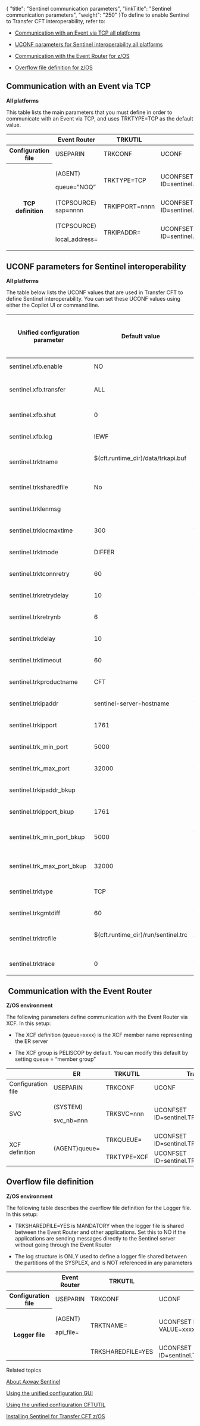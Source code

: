 {
    "title": "Sentinel communication parameters",
    "linkTitle": "Sentinel communication parameters",
    "weight": "250"
}To define to enable Sentinel to Transfer CFT interoperability, refer to:

-   [](#communication%20with%20the%20event%20router)[Communication with an Event via TCP all platforms](#communication%20with%20an%20event%20via%20tcp) 
-   [UCONF parameters for Sentinel interoperability all platforms](#uconf%20parameters%20for%20sentinel%20interoperability)
-   [Communication with the Event Router](#communication%20with%20the%20event%20router) [for z/OS](#communication%20with%20the%20event%20router)   
-   [Overflow file definition for z/OS](#overflow%20file%20definition) 

## <span id="Communication with an Event via TCP"></span>Communication with an Event via TCP

**All platforms**

This table lists the main parameters that you must define in order to communicate with an Event via TCP, and uses TRKTYPE=TCP as the default value.

<table data-cellspacing="0">
<thead>
<tr class="header">
<th> </th>
<th>Event Router</th>
<th>TRKUTIL</th>
<th>Transfer CFT</th>
</tr>
</thead>
<tbody>
<tr class="odd">
<th>Configuration file</th>
<td>USEPARIN</td>
<td>TRKCONF</td>
<td>UCONF</td>
</tr>
<tr class="even">
<th rowspan="3">TCP definition</th>
<td><p>(AGENT)</p>
<p>queue=”NOQ”</p></td>
<td>TRKTYPE=TCP</td>
<td>UCONFSET ID=sentinel.TRKTYPE,VALUE=TCP</td>
</tr>
<tr class="odd">
<td>(TCPSOURCE) sap=nnnn</td>
<td>TRKIPPORT=nnnn</td>
<td>UCONFSET ID=sentinel.TRKIPPORT,VALUE=nnnn</td>
</tr>
<tr class="even">
<td><p>(TCPSOURCE)</p>
<p>local_address=</p></td>
<td>TRKIPADDR=</td>
<td>UCONFSET ID=sentinel.TRKIPADDR,VALUE=</td>
</tr>
</tbody>
</table>

## <span id="UCONF parameters for Sentinel interoperability"></span>UCONF parameters for Sentinel interoperability

**All platforms**

The table below lists the UCONF values that are used in Transfer CFT to define Sentinel interoperability. You can set these UCONF values using either the Copilot UI or command line.

<table data-cellspacing="0">
<thead>
<tr class="header">
<th>Unified configuration parameter</th>
<th>Default value</th>
<th><p>Former Sentinel parameter name</p>
<p>trkapi.cfg</p></th>
</tr>
</thead>
<tbody>
<tr class="odd">
<td>sentinel.xfb.enable</td>
<td>NO</td>
<td>XFB.Sentinel (trkapi.cfg)</td>
</tr>
<tr class="even">
<td><p>sentinel.xfb.transfer</p></td>
<td><p>ALL</p></td>
<td><p>XFB.Transfer (trkapi.cfg)</p></td>
</tr>
<tr class="odd">
<td><p>sentinel.xfb.shut</p></td>
<td><p>0</p></td>
<td><p>XFB.Shut (trkapi.cfg)</p></td>
</tr>
<tr class="even">
<td><p>sentinel.xfb.log</p></td>
<td><p>IEWF</p></td>
<td><p>XFB.Log (trkapi.cfg)</p></td>
</tr>
<tr class="odd">
<td><p>sentinel.trktname</p></td>
<td><p>$(cft.runtime_dir)/data/trkapi.buf  </p></td>
<td><p>TRKTNAME (trkapi.cfg)  </p></td>
</tr>
<tr class="even">
<td><p>sentinel.trksharedfile </p></td>
<td><p>No  </p></td>
<td><p>TRKSHAREDFILE  </p></td>
</tr>
<tr class="odd">
<td><p>sentinel.trklenmsg </p></td>
<td></td>
<td><p>TRKLENMSG  </p></td>
</tr>
<tr class="even">
<td><p>sentinel.trklocmaxtime </p></td>
<td><p>300  </p></td>
<td><p>TRKLOCMAXTIME  </p></td>
</tr>
<tr class="odd">
<td><p>sentinel.trktmode </p></td>
<td><p>DIFFER</p></td>
<td><p>TRKTMODE  </p></td>
</tr>
<tr class="even">
<td><p>sentinel.trktconnretry </p></td>
<td><p>60</p></td>
<td><p>TRKTCONNRETRY  </p></td>
</tr>
<tr class="odd">
<td><p>sentinel.trkretrydelay </p></td>
<td><p>10</p></td>
<td><p>TRKRETRYDELAY  </p></td>
</tr>
<tr class="even">
<td><p>sentinel.trkretrynb </p></td>
<td><p>6</p></td>
<td><p>TRKRETRYNB  </p></td>
</tr>
<tr class="odd">
<td><p>sentinel.trkdelay </p></td>
<td><p>10</p></td>
<td><p>TRKDELAY  </p></td>
</tr>
<tr class="even">
<td><p>sentinel.trktimeout </p></td>
<td><p>60</p></td>
<td><p>TRKTIMEOUT  </p></td>
</tr>
<tr class="odd">
<td><p>sentinel.trkproductname </p></td>
<td><p>CFT  </p></td>
<td><p>TRKPRODUCTNAME  </p></td>
</tr>
<tr class="even">
<td><p>sentinel.trkipaddr </p></td>
<td><p>sentinel-server-hostname  </p></td>
<td><p>TRKIPADDR  </p></td>
</tr>
<tr class="odd">
<td><p>sentinel.trkipport </p></td>
<td><p>1761  </p></td>
<td><p>TRKIPPORT  </p></td>
</tr>
<tr class="even">
<td><p>sentinel.trk_min_port </p></td>
<td><p>5000  </p></td>
<td><p>TRK_MIN_PORT  </p></td>
</tr>
<tr class="odd">
<td><p>sentinel.trk_max_port </p></td>
<td><p>32000</p></td>
<td><p>TRK_MAX_PORT  </p></td>
</tr>
<tr class="even">
<td><p>sentinel.trkipaddr_bkup</p></td>
<td></td>
<td><p>TRKIPADDR_BKUP  </p></td>
</tr>
<tr class="odd">
<td><p>sentinel.trkipport_bkup </p></td>
<td><p>1761  </p></td>
<td><p>TRKIPPORT_BKUP  </p></td>
</tr>
<tr class="even">
<td><p>sentinel.trk_min_port_bkup </p></td>
<td><p>5000  </p></td>
<td><p>TRK_MIN_PORT_BKUP  </p></td>
</tr>
<tr class="odd">
<td><p>sentinel.trk_max_port_bkup </p></td>
<td><p>32000  </p></td>
<td><p>TRK_MAX_PORT_BKUP  </p></td>
</tr>
<tr class="even">
<td><p>sentinel.trktype </p></td>
<td><p>TCP  </p></td>
<td><p>TRKTYPE  </p></td>
</tr>
<tr class="odd">
<td><p>sentinel.trkgmtdiff </p></td>
<td><p>60  </p></td>
<td><p>TRKGMTDIFF  </p></td>
</tr>
<tr class="even">
<td><p>sentinel.trktrcfile </p></td>
<td><p>$(cft.runtime_dir)/run/sentinel.trc  </p></td>
<td><p>TRKTRCFILE  </p></td>
</tr>
<tr class="odd">
<td><p>sentinel.trktrace </p></td>
<td><p>0  </p></td>
<td><p>TRKTRACE  </p></td>
</tr>
</tbody>
</table>

##  <span id="Communication with the Event Router"></span>Communication with the Event Router

**Z/OS environment**

The following parameters define communication with the Event Router via XCF. In this setup:

-   The XCF definition (queue=xxxx) is the XCF member name representing the ER server
-   The XCF group is PELISCOP by default. You can modify this default by setting queue = “member group”

<table data-cellspacing="0">
<thead>
<tr class="header">
<th> </th>
<th>ER</th>
<th>TRKUTIL</th>
<th>Transfer CFT</th>
</tr>
</thead>
<tbody>
<tr class="odd" data-mc-conditions="">
<td>Configuration file</td>
<td>USEPARIN</td>
<td>TRKCONF</td>
<td>UCONF</td>
</tr>
<tr class="even" data-mc-conditions="">
<td>SVC</td>
<td><p>(SYSTEM)</p>
<p>svc_nb=nnn</p></td>
<td>TRKSVC=nnn</td>
<td>UCONFSET ID=sentinel.TRKSVC,VALUE=nnn</td>
</tr>
<tr class="odd" data-mc-conditions="">
<td rowspan="2">XCF definition</td>
<td rowspan="2">(AGENT)queue=</td>
<td>TRKQUEUE=</td>
<td>UCONFSET ID=sentinel.TRKQUEUE,VALUE=xxxx</td>
</tr>
<tr class="even" data-mc-conditions="">
<td>TRKTYPE=XCF</td>
<td>UCONFSET ID=sentinel.TRKTYPE,VALUE=XCF</td>
</tr>
</tbody>
</table>

## <span id="Overflow file definition"></span>Overflow file definition

**Z/OS environment**

The following table describes the overflow file definition for the Logger file. In this setup:

-   TRKSHAREDFILE=YES is MANDATORY when the logger file is shared between the Event Router and other applications. Set this to NO if the applications are sending messages directly to the Sentinel server without going through the Event Router
-   The log structure is ONLY used to define a logger file shared between the partitions of the SYSPLEX, and is NOT referenced in any parameters

<table data-cellspacing="0">
<thead>
<tr class="header">
<th> </th>
<th>Event Router</th>
<th>TRKUTIL</th>
<th>Transfer CFT</th>
</tr>
</thead>
<tbody>
<tr class="odd" data-mc-conditions="">
<th>Configuration file</th>
<td>USEPARIN</td>
<td>TRKCONF</td>
<td>UCONF</td>
</tr>
<tr class="even" data-mc-conditions="">
<th rowspan="2">Logger file</th>
<td><p>(AGENT)</p>
<p>api_file=</p></td>
<td>TRKTNAME=</td>
<td>UCONFSET ID=sentinel.TRKTNAME, VALUE=xxxx.xxxx.xxx</td>
</tr>
<tr class="odd" data-mc-conditions="">
<td> </td>
<td>TRKSHAREDFILE=YES</td>
<td>UCONFSET ID=sentinel.TRKSHAREDFILE,VALUE=YES</td>
</tr>
</tbody>
</table>

Related topics

[About Axway Sentinel](../../../../../using_sentinel)

[Using the unified configuration GUI](../../../../../admin_intro/uconf/uconf_interface_actions)

[Using the unified configuration CFTUTIL](../../../../../admin_intro/uconf/uconf_w_cftutil)

[Installing Sentinel for Transfer CFT z/OS](../../../overview_install_zos/manual_installation_steps/t_install_sentinel_zos)
